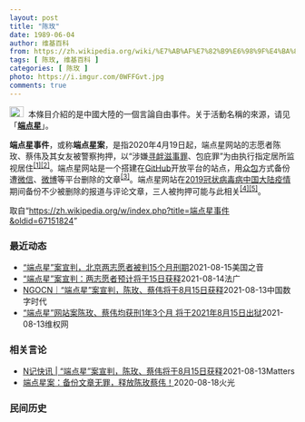 ```yaml
---
layout: post
title: "陈玫"
date: 1989-06-04
author: 维基百科
from: https://zh.wikipedia.org/wiki/%E7%AB%AF%E7%82%B9%E6%98%9F%E4%BA%8B%E4%BB%B6
tags: [ 陈玫, 维基百科 ]
categories: [ 陈玫 ]
photo: https://i.imgur.com/0WFFGvt.jpg
comments: true
---
```

<div class="mw-parser-output"><div role="note" class="hatnote navigation-not-searchable"><a href="/wiki/Wikipedia:%E6%B6%88%E6%AD%A7%E4%B9%89" title="Wikipedia:消歧义"><img alt="Disambig gray.svg" src="//upload.wikimedia.org/wikipedia/commons/thumb/5/5f/Disambig_gray.svg/25px-Disambig_gray.svg.png" decoding="async" width="25" height="19" srcset="//upload.wikimedia.org/wikipedia/commons/thumb/5/5f/Disambig_gray.svg/38px-Disambig_gray.svg.png 1.5x, //upload.wikimedia.org/wikipedia/commons/thumb/5/5f/Disambig_gray.svg/50px-Disambig_gray.svg.png 2x" data-file-width="220" data-file-height="168"></a>&nbsp;&nbsp;本條目介紹的是中國大陸的一個言論自由事件。关于活動名稱的來源，请见「<b><a href="/wiki/%E7%AB%AF%E7%82%B9%E6%98%9F" title="端点星">端点星</a></b>」。</div>
<p><b>端点星事件</b>，或称<b>端点星案</b>，是指2020年4月19日起，端点星网站的志愿者陈玫、蔡伟及其女友被警察拘押，以“涉嫌<a href="/wiki/%E5%AF%BB%E8%A1%85%E6%BB%8B%E4%BA%8B%E7%BD%AA" title="寻衅滋事罪">寻衅滋事罪</a>、包庇罪”为由执行指定居所监视居住<sup id="cite_ref-1" class="reference"><a href="#cite_note-1">[1]</a></sup><sup id="cite_ref-2" class="reference"><a href="#cite_note-2">[2]</a></sup>。端点星网站是一个搭建在<a href="/wiki/GitHub" title="GitHub">GitHub</a>开放平台的站点，用<a href="/wiki/%E4%BC%97%E5%8C%85" title="众包">众包</a>方式备份遭<a href="/wiki/%E5%BE%AE%E4%BF%A1" title="微信">微信</a>、<a href="/wiki/%E5%BE%AE%E5%8D%9A" title="微博">微博</a>等平台删除的文章<sup id="cite_ref-3" class="reference"><a href="#cite_note-3">[3]</a></sup>。端点星网站在<a href="/wiki/2019%E5%86%A0%E7%8A%B6%E7%97%85%E6%AF%92%E7%97%85%E4%B8%AD%E5%9B%BD%E5%A4%A7%E9%99%86%E7%96%AB%E6%83%85" title="2019冠状病毒病中国大陆疫情">2019冠状病毒病中国大陆疫情</a>期间备份不少被删除的报道与评论文章，三人被拘押可能与此相关<sup id="cite_ref-:0_4-0" class="reference"><a href="#cite_note-:0-4">[4]</a></sup><sup id="cite_ref-:1_5-0" class="reference"><a href="#cite_note-:1-5">[5]</a></sup>。
</p>
</div><noscript><img src="//zh.wikipedia.org/wiki/Special:CentralAutoLogin/start?type=1x1" alt="" title="" width="1" height="1" style="border: none; position: absolute;"></noscript>
<div class="printfooter">取自“<a dir="ltr" href="https://zh.wikipedia.org/w/index.php?title=端点星事件&amp;oldid=67151824">https://zh.wikipedia.org/w/index.php?title=端点星事件&amp;oldid=67151824</a>”</div><div id="recent-news"><h3>最近动态</h3><ul><li><a href="https://nodebe4.github.io/waimei/2021-08-15/%E7%AB%AF%E7%82%B9%E6%98%9F-%E6%A1%88%E5%AE%A3%E5%88%A4-%E5%8C%97%E4%BA%AC%E4%B8%A4%E5%BF%97%E6%84%BF%E8%80%85%E8%A2%AB%E5%88%A415%E4%B8%AA%E6%9C%88%E5%88%91%E6%9C%9F" title="“端点星”案宣判，北京两志愿者被判15个月刑期—— Sun, 15 Aug 2021 12:09:17 GMT 北京公益志愿者陈玫的母亲（左）和北京公益志愿者蔡伟的父亲为旁听他们儿子的庭审到达北...">“端点星”案宣判，北京两志愿者被判15个月刑期</a><time>2021-08-15</time><a class="tag">美国之音</a></li>
<li><a href="https://nodebe4.github.io/waimei/2021-08-14/%E7%AB%AF%E7%82%B9%E6%98%9F-%E6%A1%88%E5%AE%A3%E5%88%A4-%E4%B8%A4%E5%BF%97%E6%84%BF%E8%80%85%E9%A2%84%E8%AE%A1%E5%B0%86%E4%BA%8E15%E6%97%A5%E8%8E%B7%E9%87%8A" title="“端点星”案宣判：两志愿者预计将于15日获释—— 15/08/2021 - 01:14 据陈玫兄长陈堃在推特上介绍指，“ ‘端点星’案8月13日开庭结果：当庭宣判，陈玫、蔡伟均被判罪1年3个月，...">“端点星”案宣判：两志愿者预计将于15日获释</a><time>2021-08-14</time><a class="tag">法广</a></li>
<li><a href="https://nodebe4.github.io/waimei/2021-08-13/NGOCN-%E7%AB%AF%E7%82%B9%E6%98%9F-%E6%A1%88%E5%AE%A3%E5%88%A4-%E9%99%88%E7%8E%AB-%E8%94%A1%E4%BC%9F%E5%B0%86%E4%BA%8E8%E6%9C%8815%E6%97%A5%E8%8E%B7%E9%87%8A" title="NGOCN｜“端点星”案宣判，陈玫、蔡伟将于8月15日获释—— 482天过去，陈玫、蔡伟和他们的家人终于等来了结果。 8月13日上午，“端点星”案于北京市朝阳区温榆河法庭开庭宣判，陈玫、蔡伟以“...">NGOCN｜“端点星”案宣判，陈玫、蔡伟将于8月15日获释</a><time>2021-08-13</time><a class="tag">中国数字时代</a></li>
<li><a href="https://nodebe4.github.io/waimei/2021-08-13/%E7%AB%AF%E7%82%B9%E6%98%9F-%E7%BD%91%E7%AB%99%E6%A1%88%E9%99%88%E7%8E%AB-%E8%94%A1%E4%BC%9F%E5%9D%87%E8%8E%B7%E5%88%911%E5%B9%B43%E4%B8%AA%E6%9C%88-%E5%B0%86%E4%BA%8E2021%E5%B9%B48%E6%9C%8815%E6%97%A5%E5%87%BA%E7%8B%B1" title="“端点星”网站案陈玫、蔡伟均获刑1年3个月 将于2021年8月15日出狱—— （维权网信息中心报道）2021年8月13日，本网获悉：“端点星”网站案陈玫、蔡伟均获刑1年3个月，二人将于2021年...">“端点星”网站案陈玫、蔡伟均获刑1年3个月  将于2021年8月15日出狱</a><time>2021-08-13</time><a class="tag">维权网</a></li>
</ul></div><div id="open-opinion"><h3>相关言论</h3><ul><li><a href="https://nodebe4.github.io/opinion/2021-08-13/N%E8%AE%B0%E5%BF%AB%E8%AE%AF-%E7%AB%AF%E7%82%B9%E6%98%9F-%E6%A1%88%E5%AE%A3%E5%88%A4-%E9%99%88%E7%8E%AB-%E8%94%A1%E4%BC%9F%E5%B0%86%E4%BA%8E8%E6%9C%8815%E6%97%A5%E8%8E%B7%E9%87%8A/" title="NGOCN">N记快讯 | “端点星”案宣判，陈玫、蔡伟将于8月15日获释</a><time>2021-08-13</time><a class="tag">Matters</a></li>
<li><a href="https://nodebe4.github.io/opinion/2020-08-18/%E7%AB%AF%E7%82%B9%E6%98%9F%E6%A1%88-%E5%A4%87%E4%BB%BD%E6%96%87%E7%AB%A0%E6%97%A0%E7%BD%AA-%E9%87%8A%E6%94%BE%E9%99%88%E7%8E%AB%E8%94%A1%E4%BC%9F/" title="火光">端点星案：备份文章无罪，释放陈玫蔡伟！</a><time>2020-08-18</time><a class="tag">火光</a></li>
</ul></div><div id="mjls-record"><h3>民间历史</h3><ul></ul></div>